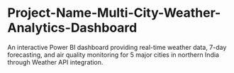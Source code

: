 # Project-Name-Multi-City-Weather-Analytics-Dashboard
An interactive Power BI dashboard providing real-time weather data, 7-day forecasting, and air quality monitoring for 5 major cities in northern India through Weather API integration.
